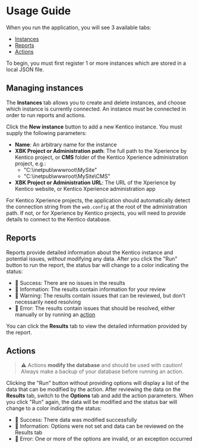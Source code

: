 # Usage Guide

When you run the application, you will see 3 available tabs:

- [Instances](#managing-instances)
- [Reports](#reports)
- [Actions](#actions)

To begin, you must first register 1 or more instances which are stored in a local JSON file.

## Managing instances

The __Instances__ tab allows you to create and delete instances, and choose which instance is currently connected. An instance _must_ be connected in order to run reports and actions.

Click the __New instance__ button to add a new Kentico instance. You must supply the following parameters:

- __Name__: An arbitrary name for the instance
- __XBK Project or Administration path__: The full path to the Xperience by Kentico project, or __CMS__ folder of the Kentico Xperience administration project, e.g.:
  - "C:\inetpub\wwwroot\MySite\"
  - "C:\inetpub\wwwroot\MySite\CMS"
- __XBK Project or Administration URL__: The URL of the Xperience by Kentico website, or Kentico Xperience administration app

For Kentico Xperience projects, the application should automatically detect the connection string from the `web.config` at the root of the administration path. If not, or for Xperience by Kentico projects, you will need to provide details to connect to the Kentico database.

## Reports

Reports provide detailed information about the Kentico instance and potential issues, _without_ modifying any data. After you click the "Run" button to run the report, the status bar will change to a color indicating the status:

- :green_book: Success: There are no issues in the results
- :blue_book: Information: The results contain information for your review
- :orange_book: Warning: The results contain issues that can be reviewed, but don't necessarily need resolving
- :closed_book: Error: The results contain issues that should be resolved, either manually or by running an [action](#actions)

You can click the __Results__ tab to view the detailed information provided by the report.

## Actions

> :warning: Actions __modify the database__ and should be used with caution! Always make a backup of your database before running an action.

Clicking the "Run" button without providing options will display a list of the data that can be modified by the action. After reviewing the data on the __Results__ tab, switch to the __Options__ tab and add the action parameters. When you click "Run" again, the data will be modified and the status bar will change to a color indicating the status:

- :green_book: Success: There data was modified successfully
- :blue_book: Information: Options were not set and data can be reviewed on the Results tab
- :closed_book: Error: One or more of the options are invalid, or an exception occurred
